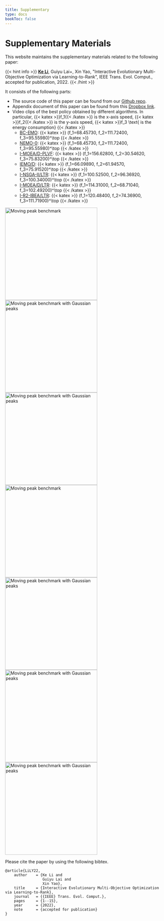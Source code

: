 ```yaml
---
title: Supplementary
type: docs
bookToc: false
---
```


# Supplementary Materials

<link rel="stylesheet" href="/academicons/academicons-1.9.0/css/academicons.min.css"/>
<link rel="stylesheet" href="https://maxcdn.bootstrapcdn.com/font-awesome/4.4.0/css/font-awesome.min.css">
<head>
<script src='https://kit.fontawesome.com/a076d05399.js' crossorigin='anonymous'></script>
<link rel="stylesheet" href="https://fonts.googleapis.com/icon?family=Material+Icons">
<link rel="stylesheet" href="https://cdnjs.cloudflare.com/ajax/libs/font-awesome/4.7.0/css/font-awesome.min.css">
</head>

This website maintains the supplementary materials related to the following paper:

{{< hint info >}}
**<ins>Ke Li</ins>**, Guiyu Lai+, Xin Yao, "Interactive Evolutionary Multi-Objective Optimization via Learning-to-Rank", IEEE Trans. Evol. Comput., accepted for publication, 2022.
{{< /hint >}}

It consists of the following parts:
- The source code of this paper can be found from our <i class='fa fa-github-square' style='font-size:16px'></i> [Github repo](https://github.com/COLA-Laboratory/ranknet).
- Appendix document of this paper can be found from this <i class='fa fa-dropbox' style='font-size:16px'></i> [Dropbox link](https://www.dropbox.com/s/77bq1zooeebuyp8/supp.pdf?dl=0).
- Video clips of the best policy obtained by different algorithms. In particular, {{< katex >}}f_1{{< /katex >}} is the x-axis speed, {{< katex >}}f_2{{< /katex >}} is the y-axis speed, {{< katex >}}f_3 \text{ is the energy consumption} {{< /katex >}}
    - <ins>BC-EMO</ins>: {{< katex >}} (f_1=68.45730, f_2=111.72400, f_3=95.55980)^\top {{< /katex >}}
    - <ins>NEMO-0</ins>: {{< katex >}} (f_1=68.45730, f_2=111.72400, f_3=95.55980)^\top {{< /katex >}}
    - <ins>I-MOEA/D-PLVF</ins>: {{< katex >}} (f_1=156.62800, f_2=30.54620, f_3=75.83200)^\top {{< /katex >}}
    - <ins>IEMO/D</ins>: {{< katex >}} (f_1=66.09890, f_2=61.94570, f_3=75.91520)^\top {{< /katex >}}
    - <ins>I-NSGA-II/LTR</ins>: {{< katex >}} (f_1=100.52500, f_2=96.36920, f_3=100.34000)^\top {{< /katex >}}
    - <ins>I-MOEA/D/LTR</ins>: {{< katex >}} (f_1=114.31000, f_2=68.71040, f_3=102.49200)^\top {{< /katex >}}
    - <ins>I-R2-IBEA/LTR</ins>: {{< katex >}} (f_1=120.48400, f_2=74.36900, f_3=111.71900)^\top {{< /katex >}}

<div align="left">
<img src="/media/gifs/ranknet/bcemo.gif" width = "300px" align=center title="Moving peak benchmark" />
<img src="/media/gifs/ranknet/nemo_0.gif" width = "300px" align=center title="Moving peak benchmark with Gaussian peaks" />
<img src="/media/gifs/ranknet/i_moead_plvf.gif" width = "300px" align=center title="Moving peak benchmark with Gaussian peaks" /><br>
<img src="/media/gifs/ranknet/iemod.gif" width = "300px" align=center title="Moving peak benchmark" />
<img src="/media/gifs/ranknet/i_moead_ltr.gif" width = "300px" align=center title="Moving peak benchmark with Gaussian peaks" />
<img src="/media/gifs/ranknet/i_nsga2_ltr.gif" width = "300px" align=center title="Moving peak benchmark with Gaussian peaks" /><br>
<img src="/media/gifs/ranknet/i_ibea_ltr.gif" width = "300px" align=center title="Moving peak benchmark with Gaussian peaks" />
</div>

Please cite the paper by using the following bibtex.
```
@article{LiLY22,
    author    = {Ke Li and
                 Guiyu Lai and
                 Xin Yao},
    title     = {Interactive Evolutionary Multi-Objective Optimization via Learning-to-Rank},
    journal   = {{IEEE} Trans. Evol. Comput.},
    pages     = {1--15},
    year      = {2022},
    note      = {accepted for publication}
}
```
